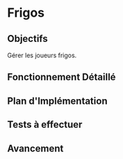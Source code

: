 # Frigos

## Objectifs
Gérer les joueurs frigos.

## Fonctionnement Détaillé

## Plan d'Implémentation

## Tests à effectuer

## Avancement